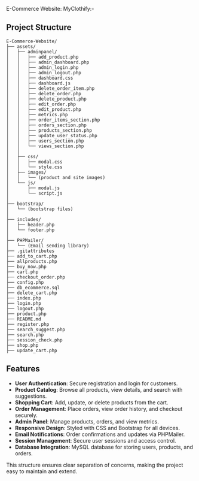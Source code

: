 E-Commerce Website: MyClothify:-

## Project Structure

```
E-Commerce-Website/
├── assets/
│   ├── adminpanel/
│   │   ├── add_product.php
│   │   ├── admin_dashboard.php
│   │   ├── admin_login.php
│   │   ├── admin_logout.php
│   │   ├── dashboard.css
│   │   ├── dashboard.js
│   │   ├── delete_order_item.php
│   │   ├── delete_order.php
│   │   ├── delete_product.php
│   │   ├── edit_order.php
│   │   ├── edit_product.php
│   │   ├── metrics.php
│   │   ├── order_items_section.php
│   │   ├── orders_section.php
│   │   ├── products_section.php
│   │   ├── update_user_status.php
│   │   ├── users_section.php
│   │   └── views_section.php
│   │   
│   ├── css/
│   │   ├── modal.css
│   │   └── style.css
│   ├── images/
│   │   └── (product and site images)
│   └── js/
│       ├── modal.js
│       └── script.js
│       
├── bootstrap/
│   └── (bootstrap files)
│   
├── includes/
│   ├── header.php
│   └── footer.php
│   
├── PHPMailer/
│   └── (Email sending library)
├── .gitattributes
├── add_to_cart.php
├── allproducts.php
├── buy_now.php
├── cart.php
├── checkout_order.php
├── config.php
├── db_ecommerce.sql
├── delete_cart.php
├── index.php
├── login.php
├── logout.php
├── product.php
├── README.md
├── register.php
├── search_suggest.php
├── search.php
├── session_check.php
├── shop.php
├── update_cart.php   

```

## Features

- **User Authentication**: Secure registration and login for customers.
- **Product Catalog**: Browse all products, view details, and search with suggestions.
- **Shopping Cart**: Add, update, or delete products from the cart.
- **Order Management**: Place orders, view order history, and checkout securely.
- **Admin Panel**: Manage products, orders, and view metrics.
- **Responsive Design**: Styled with CSS and Bootstrap for all devices.
- **Email Notifications**: Order confirmations and updates via PHPMailer.
- **Session Management**: Secure user sessions and access control.
- **Database Integration**: MySQL database for storing users, products, and orders.

This structure ensures clear separation of concerns, making the project easy to maintain and extend.   